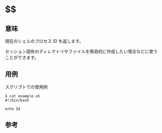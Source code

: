 # $$

## 意味

現在のシェルのプロセス ID を返します。

セッション固有のディレクトリやファイルを簡易的に作成したい場合などに使うことができます。


## 用例

スクリプトでの使用例

    $ cat example.sh
    #!/bin/bash

    echo $$



## 参考


